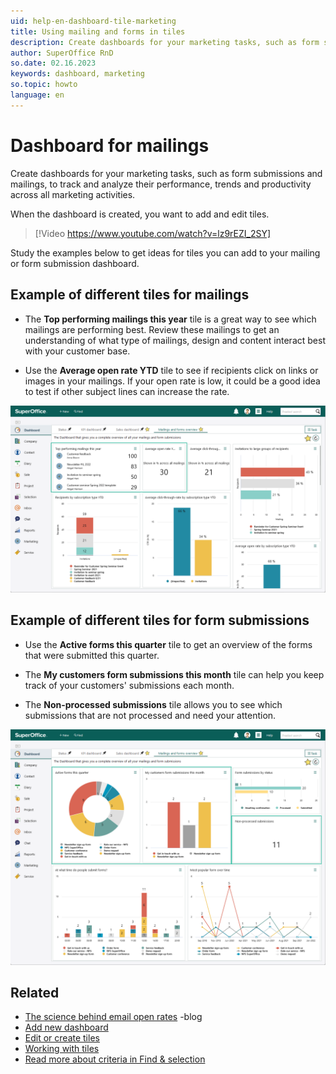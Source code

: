 ```yaml
---
uid: help-en-dashboard-tile-marketing
title: Using mailing and forms in tiles
description: Create dashboards for your marketing tasks, such as form submissions and mailings, to track and analyze their performance, trends and productivity across all marketing activities.
author: SuperOffice RnD
so.date: 02.16.2023
keywords: dashboard, marketing
so.topic: howto
language: en
---
```


# Dashboard for mailings

Create dashboards for your marketing tasks, such as form submissions and mailings, to track and analyze their performance, trends and productivity across all marketing activities.

When the dashboard is created, you want to add and edit tiles.

<!-- markdownlint-disable-next-line MD034 DOCSMD007 -->
> [!Video https://www.youtube.com/watch?v=lz9rEZI_2SY]

Study the examples below to get ideas for tiles you can add to your mailing or form submission dashboard.

## Example of different tiles for mailings

* The **Top performing mailings this year** tile is a great way to see which mailings are performing best. Review these mailings to get an understanding of what type of mailings, design and content interact best with your customer base.

* Use the **Average open rate YTD** tile to see if recipients click on links or images in your mailings. If your open rate is low, it could be a good idea to test if other subject lines can increase the rate.

![The example shows different mailings tiles you can use to get a overview of your data -screenshot][img1]

## Example of different tiles for form submissions

* Use the **Active forms this quarter** tile to get an overview of the forms that were submitted this quarter.

* The **My customers form submissions this month** tile can help you keep track of your customers' submissions each month.

* The **Non-processed submissions** tile allows you to see which submissions that are not processed and need your attention.

![The example shows different form submission tiles you can use to get a overview of your data -screenshot][img2]

## Related

* [The science behind email open rates][1] -blog
* [Add new dashboard][5]
* [Edit or create tiles][3]
* [Working with tiles][6]
* [Read more about criteria in Find & selection][2]

<!-- Referenced links -->
[1]: https://www.superoffice.com/blog/email-open-rates/
[2]: ../../search-options/learn/using-search-criteria.md
[3]: edit-tile.md
[5]: create.md
[6]: working-with-tiles.md

<!-- Referenced images -->
[img1]: media/user-mailing-dashboard.png
[img2]: media/user-mailing-dashboard-forms.png
